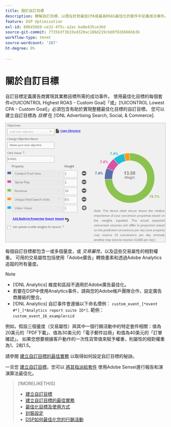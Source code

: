 ```yaml
---
title: 關於自訂目標
description: 瞭解自訂目標，以便在針對最低CPA或最高ROAS最佳化的套件中定義成功事件。
feature: DSP Optimization
exl-id: 806450b9-ce32-4f5c-a2ac-ba8e435ce36d
source-git-commit: 7f35b3f3b33ed320ac186d219cbd0f826666bb3b
workflow-type: tm+mt
source-wordcount: '267'
ht-degree: 0%

---
```


# 關於自訂目標

自訂目標定義廣告商實現其業務目標所需的成功事件。 使用最佳化目標的每個套件»[!UICONTROL Highest ROAS - Custom Goal]「或」[!UICONTROL Lowest CPA - Custom Goal]」必須包含有助於實現整體最佳化目標的自訂目標。 您可以建立自訂目標為 *目標* 在 [!DNL Advertising Search, Social, & Commerce].

![自訂目標](/help/dsp/assets/objective-goals.png)

每個自訂目標都包含一或多個量度，或 *交易屬性*，以及這些交易屬性的相對權重。 可用的交易屬性包括使用「Adobe廣告」轉換畫素和透過Adobe Analytics追蹤的所有量度。

>[!NOTE]
>
>* [!DNL Analytics] 維度和區段不適用於Adobe廣告最佳化。
>* 若要在DSP中使用Analytics事件，請與您的Adobe帳戶團隊合作，設定廣告商層級的整合。
>* [!DNL Analytics] 自訂事件會遵循以下命名慣例： `custom_event_[*event #*]_[*Analytics report suite ID*]`. 範例： `custom_event_16_examplersid`


例如，假設三個量度（交易屬性）與其中一個行銷活動中的特定套件相關：值為20美元的「PDF下載」、值為30美元的「電子郵件註冊」和值為40美元的「訂單確認」。 如果您想要根據客戶動作的一次性貨幣值來賦予權重，則屬性的相對權重為1、2和1.5。

請參閱 [建立自訂目標的最佳實務](custom-goal-best-practices.md) 以取得如何設定自訂目標的秘訣。

一旦您 [建立自訂目標](custom-goal-create.md)，您可以 [將其指派給套件](/help/dsp/campaign-management/packages/package-settings.md) 使用Adobe Sensei進行報告和演演算法最佳化。

>[!MORELIKETHIS]
>
>* [建立自訂目標](custom-goal-create.md)
>* [建立自訂目標的最佳實務](custom-goal-best-practices.md)
>* [最佳化目標及使用方式](optimization-goals.md)
>* [封裝設定](/help/dsp/campaign-management/packages/package-settings.md)
> * [DSP如何最佳化您的行銷活動](optimization-how-dsp-optimizes-campaigns.md)

